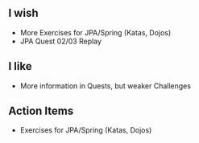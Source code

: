 ## I wish

* More Exercises for JPA/Spring (Katas, Dojos)
* JPA Quest 02/03 Replay

## I like

* More information in Quests, but weaker Challenges

## Action Items

* Exercises for JPA/Spring (Katas, Dojos)
